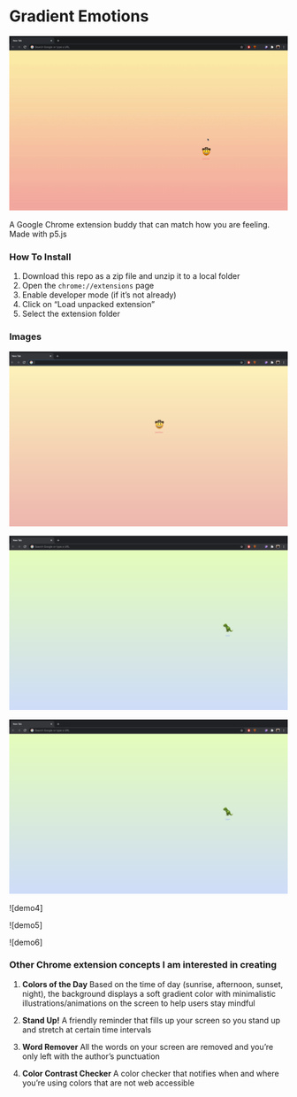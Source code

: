 # Gradient Emotions
![demo](https://github.com/eujue/iml300/blob/master/Reimagining-The-Web/asset/demo.gif)

A Google Chrome extension buddy that can match how you are feeling. Made with p5.js


### How To Install

1. Download this repo as a zip file and unzip it to a local folder
2. Open the `chrome://extensions` page
3. Enable developer mode (if it’s not already)
4. Click on “Load unpacked extension”
5. Select the extension folder

### Images
![demo1](https://github.com/eujue/iml300/blob/master/Reimagining-The-Web/asset/demo1.png)

![demo2](https://github.com/eujue/iml300/blob/master/Reimagining-The-Web/asset/demo2.png)

![demo3](https://github.com/eujue/iml300/blob/master/Reimagining-The-Web/asset/demo2.png)

![demo4]

![demo5]

![demo6]

### Other Chrome extension concepts I am interested in creating
1. **Colors of the Day**
Based on the time of day (sunrise, afternoon, sunset, night), the background displays a soft gradient color with minimalistic illustrations/animations on the screen to help users stay mindful

2. **Stand Up!**
A friendly reminder that fills up your screen so you stand up and stretch at certain time intervals

3. **Word Remover**
All the words on your screen are removed and you’re only left with the author’s punctuation

4. **Color Contrast Checker**
A color checker that notifies when and where you’re using colors that are not web accessible 